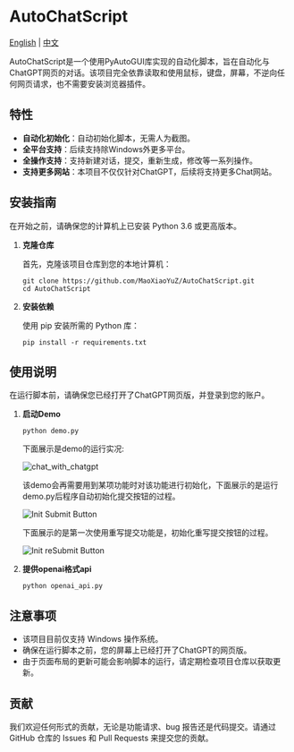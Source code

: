 # AutoChatScript

[English](readme.md) | [中文](readme_cn.md)

AutoChatScript是一个使用PyAutoGUI库实现的自动化脚本，旨在自动化与ChatGPT网页的对话。该项目完全依靠读取和使用鼠标，键盘，屏幕，不逆向任何网页请求，也不需要安装浏览器插件。

## 特性

- **自动化初始化**：自动初始化脚本，无需人为截图。
- **全平台支持**：后续支持除Windows外更多平台。
- **全操作支持**：支持新建对话，提交，重新生成，修改等一系列操作。
- **支持更多网站**：本项目不仅仅针对ChatGPT，后续将支持更多Chat网站。

## 安装指南

在开始之前，请确保您的计算机上已安装 Python 3.6 或更高版本。

1. **克隆仓库**

    首先，克隆该项目仓库到您的本地计算机：

    ```
    git clone https://github.com/MaoXiaoYuZ/AutoChatScript.git
    cd AutoChatScript
    ```

2. **安装依赖**

    使用 pip 安装所需的 Python 库：

    ```
    pip install -r requirements.txt
    ```

## 使用说明

在运行脚本前，请确保您已经打开了ChatGPT网页版，并登录到您的账户。

1. **启动Demo**

    ```
    python demo.py
    ```

    下面展示是demo的运行实况:

    ![chat_with_chatgpt](assets/chat_with_chatgpt.gif "Demo的运行实况")

    该demo会再需要用到某项功能时对该功能进行初始化，下面展示的是运行demo.py后程序自动初始化提交按钮的过程。

    ![Init Submit Button](assets/init_submit_button.gif "初始化提交按钮")

    下面展示的是第一次使用重写提交功能是，初始化重写提交按钮的过程。

    ![Init reSubmit Button](assets/init_resubmit_button.gif "初始化重新提交按钮")

2. **提供openai格式api**


    ```
    python openai_api.py
    ```

## 注意事项

- 该项目目前仅支持 Windows 操作系统。
- 确保在运行脚本之前，您的屏幕上已经打开了ChatGPT的网页版。
- 由于页面布局的更新可能会影响脚本的运行，请定期检查项目仓库以获取更新。

## 贡献

我们欢迎任何形式的贡献，无论是功能请求、bug 报告还是代码提交。请通过 GitHub 仓库的 Issues 和 Pull Requests 来提交您的贡献。
